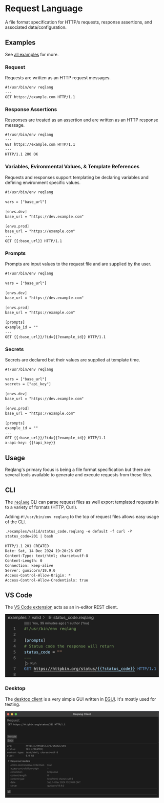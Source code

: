 # Request Language

A file format specification for HTTP/s requests, response assertions, and associated data/configuration.

## Examples

See [all examples](./examples) for more.

### Request

Requests are written as an HTTP request messages.

```reqlang
#!/usr/bin/env reqlang
---
GET https://example.com HTTP/1.1
```

### Response Assertions

Responses are treated as an assertion and are written as an HTTP response message.

```reqlang
#!/usr/bin/env reqlang
---
GET https://example.com HTTP/1.1
---
HTTP/1.1 200 OK
```

### Variables, Evironmental Values, & Template References

Requests and responses support templating be declaring variables and defining environment specific values.

```reqlang
#!/usr/bin/env reqlang

vars = ["base_url"]

[envs.dev]
base_url = "https://dev.example.com"

[envs.prod]
base_url = "https://example.com"
---
GET {{:base_url}} HTTP/1.1
```

### Prompts

Prompts are input values to the request file and are supplied by the user.

```reqlang
#!/usr/bin/env reqlang

vars = ["base_url"]

[envs.dev]
base_url = "https://dev.example.com"

[envs.prod]
base_url = "https://example.com"

[prompts]
example_id = ""
---
GET {{:base_url}}/?id={{?example_id}} HTTP/1.1
```

### Secrets

Secrets are declared but their values are supplied at template time.

```reqlang
#!/usr/bin/env reqlang

vars = ["base_url"]
secrets = ["api_key"]

[envs.dev]
base_url = "https://dev.example.com"

[envs.prod]
base_url = "https://example.com"

[prompts]
example_id = ""
---
GET {{:base_url}}/?id={{?example_id}} HTTP/1.1
x-api-key: {{!api_key}}
```

## Usage

Reqlang's primary focus is being a file format specification but there are several tools available to generate and execute requests from these files.

## CLI

The [`reqlang`](./cli) CLI can parse request files as well export templated requests in to a variety of formats (HTTP, Curl).

Adding `#!/usr/bin/env reqlang` to the top of request files allows easy usage of the CLI.

```shell
./examples/valid/status_code.reqlang -e default -f curl -P status_code=201 | bash

HTTP/1.1 201 CREATED
Date: Sat, 14 Dec 2024 19:20:26 GMT
Content-Type: text/html; charset=utf-8
Content-Length: 0
Connection: keep-alive
Server: gunicorn/19.9.0
Access-Control-Allow-Origin: *
Access-Control-Allow-Credentials: true
```

## VS Code

The [VS Code extension](./vsc) acts as an in-editor REST client.

![VS Code Extension Screenshot](./vsc/screenshot.png)

### Desktop

The [desktop client](./reqlang-client) is a very simple GUI written in [EGUI](https://github.com/egui-rs/egui). It's mostly used for testing.

![GUI Client Screenshot](./reqlang-client/screenshot.png)
